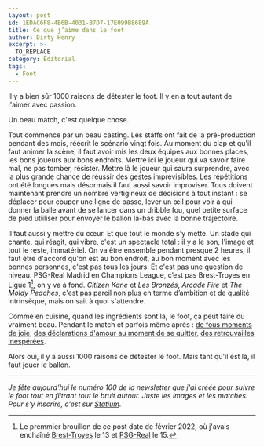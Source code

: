 ```yaml
---
layout: post
id: 1EDAC6F8-4B6B-4031-B7D7-17E099B8689A
title: Ce que j’aime dans le foot
author: Dirty Henry
excerpt: >-
  TO_REPLACE
category: Éditorial
tags:
  - Foot
---
```


Il y a bien sûr 1000 raisons de détester le foot. Il y en a tout autant de
l'aimer avec passion.

Un beau match, c'est quelque chose.

Tout commence par un beau casting. Les staffs ont fait de la pré-production
pendant des mois, réécrit le scénario vingt fois. Au moment du clap et qu'il
faut animer la scène, il faut avoir mis les deux équipes aux bonnes places, les
bons joueurs aux bons endroits. Mettre ici le joueur qui va savoir faire mal, ne
pas tomber, résister. Mettre là le joueur qui saura surprendre, avec la plus
grande chance de réussir des gestes imprévisibles. Les répétitions ont été
longues mais désormais il faut aussi savoir improviser. Tous doivent maintenant
prendre un nombre vertigineux de décisions à tout instant : se déplacer pour
couper une ligne de passe, lever un œil pour voir à qui donner la balle avant de
se lancer dans un dribble fou, quel petite surface de pied utiiliser pour
envoyer le ballon là-bas avec la bonne trajectoire.

Il faut aussi y mettre du cœur. Et que tout le monde s'y mette. Un stade qui
chante, qui réagit, qui vibre, c'est un spectacle total : il y a le son, l'image
et tout le reste, immatériel. On va être ensemble pendant presque 2 heures, il
faut être d'accord qu'on est au bon endroit, au bon moment avec les bonnes
personnes, c'est pas tous les jours. Et c'est pas une question de niveau.
PSG-Real Madrid en Champions League, c’est pas Brest-Troyes en Ligue 1[^1], on y
va à fond. _Citizen Kane_ et _Les Bronzés_, _Arcade Fire_ et _The Moldy
Peaches_, c'est pas pareil non plus en terme d’ambition et de qualité
intrinsèque, mais on sait à quoi s'attendre.

Comme en cuisine, quand les ingrédients sont là, le foot, ça peut faire du
vraiment beau. Pendant le match et parfois même après : [de fous moments de
joie][3], [des déclarations d'amour au moment de se quitter][4], [des
retrouvailles inespérées][5].

Alors oui, il y a aussi 1000 raisons de détester le foot. Mais tant qu'il est
là, il faut jouer le ballon.

---

_Je fête aujourd’hui le numéro 100 de la newsletter que j'ai créée pour suivre
le foot tout en filtrant tout le bruit autour. Juste les images et les matches.
Pour s'y inscrire, c'est sur [Statium][6]._

[^1]:
    Le premmier brouillon de ce post date de février 2022, où j'avais enchaîné
    [Brest-Troyes][1] le 13 et [PSG-Real][2] le 15.

[1]: https://fbref.com/en/matches/733d6293/Brest-Troyes-February-13-2022-Ligue-1
[2]:
  https://fbref.com/en/matches/59e6b28f/Paris-Saint-Germain-Real-Madrid-February-15-2022-Champions-League
[3]:
  https://twitter.com/TrabzonBelTr/status/1520888648018894848
  "Les fans de Trabzonspor qui fêtent un titre"
[4]:
  https://twitter.com/FabrizioRomano/status/1526312028280918017?s=20&t=DoTvgprnSNjgDbgX_cwPEQ
  "Les pleurs de Dybala au moment de dire au revoir à la Juventus"
[5]:
  https://www.youtube.com/watch?v=ydvUz_Pq7Lc
  "Eriksen rejoue après qu'on eut craint le voir mourir sur un terrain"
[6]: https://www.statium.app
